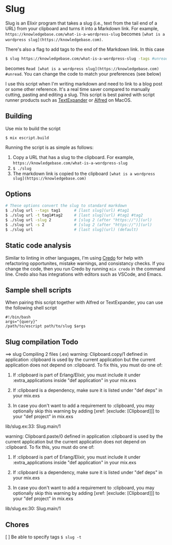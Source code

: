 # Slug

Slug is an Elixir program that takes a slug (i.e., text from the tail end of a URL) from your clipboard
and turns it into a Markdown link. For example, `https://knowledgebase.com/what-is-a-wordpress-slug` becomes 
`[what is a wordpress slug](https://knowledgebase.com)`.

There's also a flag to add tags to the end of the Markdown link. In this case 
```bash
$ slug https://knowledgebase.com/what-is-a-wordpress-slug -tags #unread 
```
becomes  `Read [what is a wordpress slug](https://knowledgebase.com) #unread`. You can change the code to match your preferences (see below)


I use this script when I'm writing markdown and need to link to a blog post or some other reference. It's a 
real time saver compared to manually cutting, pasting and editing a slug. This script is best paired with 
script runner products such as [TextExpander](https://textexpander.com/) or [Alfred](https://www.alfredapp.com/) on MacOS.

## Building
Use mix to build the script
```
$ mix escript.build
```

Running the script is as simple as follows:
1. Copy a URL that has a slug to the clipboard. For example, `https://knowledgebase.com/what-is-a-wordpress-slug` 
2. `$ ./slug`
3. The markdown link is copied to the clipboard `[what is a wordpress slug](https://knowledgebase.com)` 

## Options
```bash
# These options convert the slug to standard markdown
$ ./slug url --tags tag1      # [last slug](url) #tag1
$ ./slug url -t tag1#tag2     # [last slug](url) #tag1 #tag2 
$ ./slug url -slug 2          # [slug 2 (after "https://")](url) 
$ ./slug url -s 2             # [slug 2 (after "https://")](url) 
$ ./slug url                  # [last slug](url) (default)
```

## Static code analysis
Similar to linting in other languages, I'm using [Credo](https://github.com/rrrene/credo) for help with refactoring opportunites, 
mistake warnings, and consistancy checks.  If you change the code, then you run Credo by running `mix credo` in the command line.
Credo also has integrations with editors such as VSCode, and Emacs.

## Sample shell scripts
When pairing this script together with Alfred or TextExpander, you can use the following shell script
```
#!/bin/bash
args="{query}"
/path/to/escript path/to/slug $args
```
## Slug compilation Todo

==> slug
Compiling 2 files (.ex)
warning: Clipboard.copy/1 defined in application :clipboard is used by the current application but the current application does not depend on :clipboard. To fix this, you must do one of:

  1. If :clipboard is part of Erlang/Elixir, you must include it under :extra_applications inside "def application" in your mix.exs

  2. If :clipboard is a dependency, make sure it is listed under "def deps" in your mix.exs

  3. In case you don't want to add a requirement to :clipboard, you may optionally skip this warning by adding [xref: [exclude: [Clipboard]]] to your "def project" in mix.exs

  lib/slug.ex:33: Slug.main/1

warning: Clipboard.paste/0 defined in application :clipboard is used by the current application but the current application does not depend on :clipboard. To fix this, you must do one of:

  1. If :clipboard is part of Erlang/Elixir, you must include it under :extra_applications inside "def application" in your mix.exs

  2. If :clipboard is a dependency, make sure it is listed under "def deps" in your mix.exs

  3. In case you don't want to add a requirement to :clipboard, you may optionally skip this warning by adding [xref: [exclude: [Clipboard]]] to your "def project" in mix.exs

  lib/slug.ex:30: Slug.main/1

## Chores
[ ] Be able to specify tags `$ slug -t `
